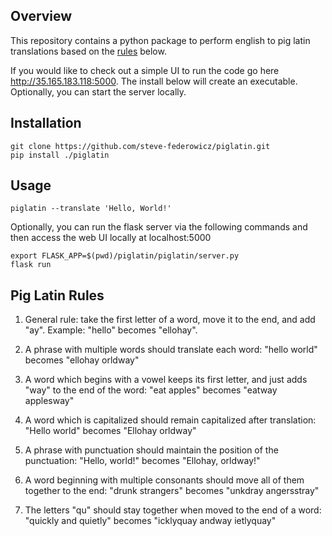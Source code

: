 ## Overview
This repository contains a python package to perform english to pig latin translations based on the [rules](#pig-latin-rules) below.

If you would like to check out a simple UI to run the code go here http://35.165.183.118:5000.  The install below will create an executable. Optionally, you can start the server locally.

## Installation
```
git clone https://github.com/steve-federowicz/piglatin.git
pip install ./piglatin
```
## Usage
```
piglatin --translate 'Hello, World!'
```

Optionally, you can run the flask server via the following commands and then access the web UI locally at localhost:5000
```
export FLASK_APP=$(pwd)/piglatin/piglatin/server.py
flask run
```

## Pig Latin Rules

1. General rule: take the first letter of a word, move it to the end, and add "ay". Example: "hello" becomes "ellohay". 

2. A phrase with multiple words should translate each word: "hello world" becomes "ellohay orldway"

3. A word which begins with a vowel keeps its first letter, and just adds "way" to the end of the word: "eat apples" becomes "eatway applesway" 

4. A word which is capitalized should remain capitalized after translation: "Hello world" becomes "Ellohay orldway" 

5. A phrase with punctuation should maintain the position of the punctuation: "Hello, world!" becomes "Ellohay, orldway!" 

6. A word beginning with multiple consonants should move all of them together to the end: "drunk strangers" becomes "unkdray angersstray" 

7. The letters "qu" should stay together when moved to the end of a word: "quickly and quietly" becomes "icklyquay andway ietlyquay" 
